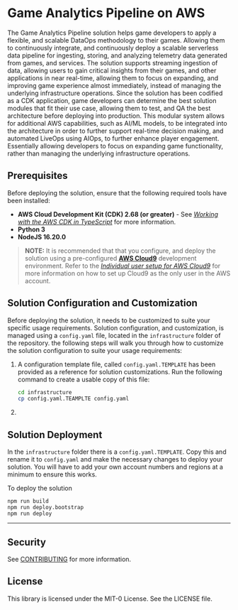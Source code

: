 # Game Analytics Pipeline on AWS

The Game Analytics Pipeline solution helps game developers to apply a flexible, and scalable DataOps methodology to their games. Allowing them to continuously integrate, and continuously deploy a scalable serverless data pipeline for ingesting, storing, and analyzing telemetry data generated from games, and services. The solution supports streaming ingestion of data, allowing users to gain critical insights from their games, and other applications in near real-time, allowing them to focus on expanding, and improving game experience almost immediately, instead of managing the underlying infrastructure operations. Since the solution has been codified as a CDK application, game developers can determine the best solution modules that fit their use case, allowing them to test, and QA the best architecture before deploying into production. This modular system allows for additional AWS capabilities, such as AI/ML models, to be integrated into the architecture in order to further support real-time decision making, and automated LiveOps using AIOps, to further enhance player engagement. Essentially allowing developers to focus on expanding game functionality, rather than managing the underlying infrastructure operations.
## Prerequisites

Before deploying the solution, ensure that the following required tools have been installed:

- **AWS Cloud Development Kit (CDK) 2.68 (or greater)** - See _[Working with the AWS CDK in TypeScript](https://docs.aws.amazon.com/cdk/v2/guide/work-with-cdk-typescript.html)_ for more information.
- **Python 3**
- **NodeJS 16.20.0**

>__NOTE:__ It is recommended that that you configure, and deploy the solution using a pre-configured __[AWS Cloud9](https://aws.amazon.com/cloud9/)__ development environment. Refer to the _[Individual user setup for AWS Cloud9](https://docs.aws.amazon.com/cloud9/latest/user-guide/setup-express.html)_ for more information on how to set up Cloud9 as the only user in the AWS account.

## Solution Configuration and Customization

Before deploying the solution, it needs to be customized to suite your specific usage requirements. Solution configuration, and customization, is managed using a `config.yaml` file, located in the `infrastructure` folder of the repository. the following steps will walk you through how to customize the solution configuration to suite your usage requirements:

1. A configuration template file, called `config.yaml.TEMPLATE` has been provided as a reference for solution customizations. Run the following command to create a usable copy of this file:

    ```bash
    cd infrastructure
    cp config.yaml.TEAMPLTE config.yaml
    ```

2. 



## Solution Deployment

In the `infrastructure` folder there is a `config.yaml.TEMPLATE`. Copy this and rename it to `config.yaml` and make the necessary changes to deploy your solution. You will have to add your own account numbers and regions at a minimum to ensure this works.


To deploy the solution
```
npm run build
npm run deploy.bootstrap
npm run deploy
```
---

## Security

See [CONTRIBUTING](CONTRIBUTING.md#security-issue-notifications) for more information.

## License

This library is licensed under the MIT-0 License. See the LICENSE file.

